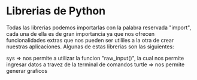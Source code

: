 # Librerias de Python

Todas las librerias podemos importarlas con la palabra reservada "import", cada una de ella es de gran importancia
ya que nos ofrecen funcionalidades extras que nos pueden ser utililes a la otra de crear nuestras aplicaciones.
Algunas de estas librerias son las siguientes:

sys => nos permite a utilizar la funcion "raw_input()", la cual nos permite ingresar datos a travez de la terminal de comandos
turtle => nos permite generar graficos